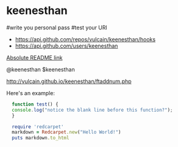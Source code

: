 # keenesthan
#write you personal pass 
#test your URl
 *  https://api.github.com/repos/vulcain/keenesthan/hooks
 *  https://api.github.com/users/keenesthan
 
[Absolute README link](https://github.com/username/repo/blob/branch/docs/more_words.md)

  @keenesthan
  $keenesthan
  
  http://vulcain.github.io/keenesthan/ftaddnum.php
  
  Here's an example:

```javascript
  function test() {
  console.log("notice the blank line before this function?");
  }
```

```ruby
  require 'redcarpet'
  markdown = Redcarpet.new("Hello World!")
  puts markdown.to_html
```




